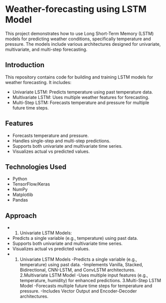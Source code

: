 # Weather-forecasting using LSTM Model
This project demonstrates how to use Long Short-Term Memory (LSTM) models for predicting weather conditions, specifically temperature and pressure. The models include various architectures designed for univariate, multivariate, and multi-step forecasting.


## Introduction
This repository contains code for building and training LSTM models for weather forecasting. 
It includes:
- Univariate LSTM: Predicts temperature using past temperature data.
- Multivariate LSTM: Uses multiple weather features for forecasting.
- Multi-Step LSTM: Forecasts temperature and pressure for multiple future time steps.

## Features
- Forecasts temperature and pressure.
- Handles single-step and multi-step predictions.
- Supports both univariate and multivariate time series.
- Visualizes actual vs predicted values.

## Technologies Used
- Python
- TensorFlow/Keras
- NumPy
- Matplotlib
- Pandas

## Approach
- 1. Univariate LSTM Models:
- Predicts a single variable (e.g., temperature) using past data.
- Supports both univariate and multivariate time series.
- Visualizes actual vs predicted values.
- 1. Univariate LSTM Models -Predicts a single variable (e.g., temperature) using past data. -Implements Vanilla, Stacked, Bidirectional, CNN-LSTM, and ConvLSTM architectures. 2.Multivariate LSTM Model -Uses multiple input features (e.g., temperature, humidity) for enhanced predictions. 3.Multi-Step LSTM Model -Forecasts multiple future time steps for temperature and pressure. -Includes Vector Output and Encoder-Decoder architectures.

  




